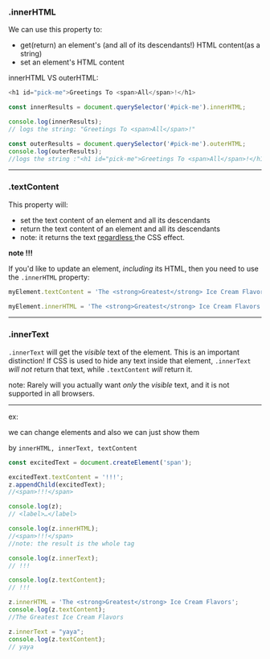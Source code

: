 ### .innerHTML

We can use this property to:

- get(return) an element's (and all of its descendants!) HTML content(as a string)
- set an element's HTML content

innerHTML VS outerHTML:

```js
<h1 id="pick-me">Greetings To <span>All</span>!</h1>

const innerResults = document.querySelector('#pick-me').innerHTML;

console.log(innerResults); 
// logs the string: "Greetings To <span>All</span>!"

const outerResults = document.querySelector('#pick-me').outerHTML;
console.log(outerResults); 
//logs the string :"<h1 id="pick-me">Greetings To <span>All</span>!</h1>"
```

----------------

### .textContent

This property will:

- set the text content of an element and all its descendants
- return the text content of an element and all its descendants
- note: it returns the text <u>regardless </u>the CSS effect.

**note !!!**

If you'd like to update an element, *including* its HTML, then you need to use the `.innerHTML` property:

```js
myElement.textContent = 'The <strong>Greatest</strong> Ice Cream Flavors'; // doesn't work as expected

myElement.innerHTML = 'The <strong>Greatest</strong> Ice Cream Flavors';  // works as expected
```

------------

### .innerText

`.innerText` will get the *visible* text of the element. This is an important distinction! If CSS is used to hide any text inside that element, `.innerText` *will not* return that text, while `.textContent` *will* return it.

note:  Rarely will you actually want *only* the *visible* text, and it is not supported in all browsers.

-------------------

ex:

we can change elements and also we can just show them 

by `innerHTML, innerText, textContent`

```js
const excitedText = document.createElement('span');

excitedText.textContent = '!!!';
z.appendChild(excitedText);
//<span>​!!!​</span>

console.log(z);
// <label>​…​</label>​

console.log(z.innerHTML);
//<span>!!!</span>        
//note: the result is the whole tag

console.log(z.innerText);
// !!!

console.log(z.textContent);
// !!!

z.innerHTML = 'The <strong>Greatest</strong> Ice Cream Flavors';
console.log(z.textContent);
//The Greatest Ice Cream Flavors

z.innerText = "yaya";
console.log(z.textContent);
// yaya

```
